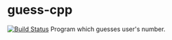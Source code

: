 # guess-cpp
[![Build Status](https://travis-ci.org/danielkrupinski/guess-cpp.svg?branch=master)](https://travis-ci.org/danielkrupinski/guess-cpp)
Program which guesses user's number.
